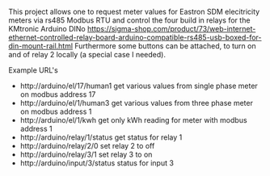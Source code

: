 This project allows one to request meter values for Eastron SDM elecitricity meters via rs485 Modbus RTU and control the four build in relays for the KMtronic Arduino DINo https://sigma-shop.com/product/73/web-internet-ethernet-controlled-relay-board-arduino-compatible-rs485-usb-boxed-for-din-mount-rail.html
Furthermore some buttons can be attached, to turn on and of relay 2 locally (a special case I needed).

Example URL's

 * http://arduino/el/17/human1 get various values from single phase meter on modbus address 17
 * http://arduino/el/1/human3 get various values from three phase meter on modbus address 1
 * http://arduino/el/1/kwh get only kWh reading for meter with modbus address 1
 * http://arduino/relay/1/status get status for relay 1
 * http://arduino/relay/2/0 set relay 2 to off
 * http://arduino/relay/3/1 set relay 3 to on
 * http://arduino/input/3/status status for input 3
